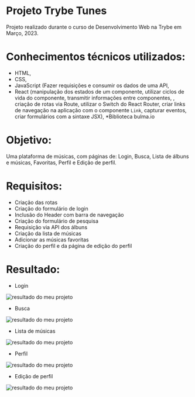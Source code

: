 # Projeto Trybe Tunes

Projeto realizado durante o curso de Desenvolvimento Web na Trybe em Março, 2023.

# Conhecimentos técnicos utilizados: 

* HTML,
* CSS, 
* JavaScript (Fazer requisições e consumir os dados de uma API,
* React (manipulação dos estados de um componente, utilizar ciclos de vida do componente, transmitir informações entre componentes, , criação de rotas via Route, utilizar o Switch do React Router, criar links de navegação na aplicação com o componente `Link`, capturar eventos, criar formulários com a sintaxe JSX),
*Biblioteca bulma.io

# Objetivo:

Uma plataforma de músicas, com páginas de: Login, Busca, Lista de álbuns e músicas, Favoritas, Perfil e Edição de perfil.

# Requisitos:

* Criação das rotas
* Criação do formulário de login
* Inclusão do Header com barra de navegação
* Criação do formulário de pesquisa
* Requisição via API dos álbuns
* Criação da lista de músicas
* Adicionar as músicas favoritas
* Criação do perfil e da página de edição do perfil

# Resultado:

* Login

![resultado do meu projeto](./src/image/project-super-tryunfo.png)

* Busca

![resultado do meu projeto](./src/image/project-super-tryunfo.png)

* Lista de músicas

![resultado do meu projeto](./src/image/project-super-tryunfo.png)

* Perfil

![resultado do meu projeto](./src/image/project-super-tryunfo.png)

* Edição de perfil

![resultado do meu projeto](./src/image/project-super-tryunfo.png)
